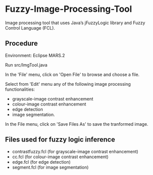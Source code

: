 # Fuzzy-Image-Processing-Tool
Image processing tool that uses Java’s jFuzzyLogic library and Fuzzy Control Language (FCL).

## Procedure
Environment: Eclipse MARS.2

Run src/ImgTool.java

In the 'File' menu, click on 'Open File' to browse and choose a file.

Select from 'Edit' menu any of the following image processing functionalities:
* grayscale-image contrast enhancement
* colour-image contrast enhancement
* edge detection
* image segmentation.

In the File menu, click on 'Save Files As' to save the tranformed image.

## Files used for fuzzy logic inference
* contrastfuzzy.fcl (for grayscale-image contrast enhancement)
* cc.fcl (for colour-image contrast enhancement)
* edge.fcl (for edge detection)
* segment.fcl (for image segmentation)
